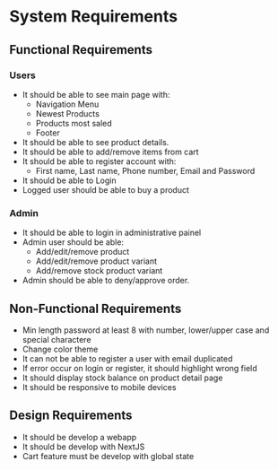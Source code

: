 # System Requirements

## Functional Requirements

### Users

- It should be able to see main page with:
  - Navigation Menu
  - Newest Products
  - Products most saled
  - Footer
- It should be able to see product details.
- It should be able to add/remove items from cart
- It should be able to register account with:
  - First name, Last name, Phone number, Email and Password
- It should be able to Login
- Logged user should be able to buy a product

### Admin

- It should be able to login in administrative painel
- Admin user should be able:
  - Add/edit/remove product
  - Add/edit/remove product variant
  - Add/remove stock product variant
- Admin should be able to deny/approve order.

## Non-Functional Requirements

- Min length password at least 8 with number, lower/upper case and special charactere
- Change color theme
- It can not be able to register a user with email duplicated
- If error occur on login or register, it should highlight wrong field
- It should display stock balance on product detail page
- It should be responsive to mobile devices

## Design Requirements

- It should be develop a webapp
- It should be develop with NextJS
- Cart feature must be develop with global state
